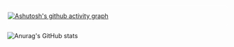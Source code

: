 <body>
  <header>
    
  </header>
  <section>

 <div style="border: 1px solid #fff; border-radius: 7px;"> 
 
[![Ashutosh's github activity graph](https://github-readme-activity-graph.vercel.app/graph?username=Guilherme-Silva-Teixeira&bg_color=000000&color=ffffff&line=9c9c9c&point=ffffff&area=true&hide_border=true)](https://github.com/ashutosh00710/github-readme-activity-graph)
  
 </div>

 ![Anurag's GitHub stats](https://github-readme-stats.vercel.app/api?guilherme-silva-teixeira=anuraghazra&show_icons=true&theme=transparent)
  </section>
  <footer>
    
  </footer>
</body>
